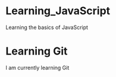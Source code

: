 # Learning_JavaScript
 Learning the basics of JavaScript

# Learning Git
 I am currently learning Git 
